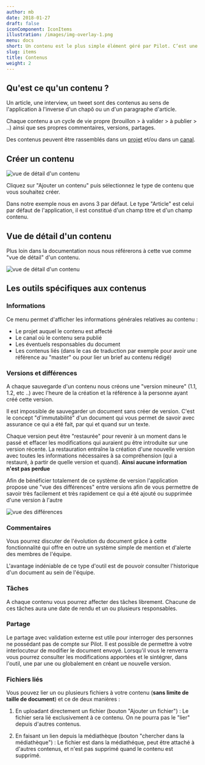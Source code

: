 ```yaml
---
author: mb
date: 2018-01-27
draft: false
iconComponent: IconItems
illustration: /images/img-overlay-1.png
menu: docs
short: Un contenu est le plus simple élément géré par Pilot. C’est une unité éditoriale compréhensible hors contexte.
slug: items
title: Contenus
weight: 2
---
```


## Qu'est ce qu'un contenu ?

Un article, une interview, un tweet sont des contenus au sens de l'application à l'inverse d'un chapô ou un d'un paragraphe d'article.

Chaque contenu a un cycle de vie propre (brouillon > à valider > à publier > ..) ainsi que ses propres commentaires, versions, partages.

Des contenus peuvent être rassemblés dans un <a href="/resources/projects">projet</a> et/ou dans un <a href="/resources/channels">canal</a>.

## Créer un contenu

![vue de détail d'un contenu](/img/screenshots/additem.png)

Cliquez sur "Ajouter un contenu" puis sélectionnez le type de contenu que vous souhaitez créer.

Dans notre exemple nous en avons 3 par défaut. Le type "Article" est celui par défaut de l'application, il est constitué d'un champ titre et d'un champ contenu.

## Vue de détail d'un contenu

Plus loin dans la documentation nous nous référerons à cette vue comme "vue de détail" d'un contenu.

![vue de détail d'un contenu](/img/screenshots/item_detail.png)

## Les outils spécifiques aux contenus

<img style="float:right; margin-left:1em;" src="/img/screenshots/item_detail_menu.png" alt="">

### Informations

Ce menu permet d'afficher les informations générales relatives au contenu :

- Le projet auquel le contenu est affecté
- Le canal où le contenu sera publié
- Les éventuels responsables du document
- Les contenus liés (dans le cas de traduction par exemple pour avoir une référence au "master" ou pour lier un brief au contenu rédigé)

### Versions et différences

A chaque sauvegarde d'un contenu nous créons une "version mineure" (1.1, 1.2, etc ..) avec l'heure de la création et la référence à la personne ayant créé cette version.

Il est impossible de sauvegarder un document sans créer de version. C'est le concept "d'immutabilité" d'un document qui vous permet de savoir avec assurance ce qui a été fait, par qui et quand sur un texte.

Chaque version peut être "restaurée" pour revenir à un moment dans le passé et effacer les modifications qui auraient pu être introduite sur une version récente. La restauration entraîne la création d'une nouvelle version avec toutes les informations nécessaires à sa compréhension (qui a restauré, à partir de quelle version et quand). **Ainsi aucune information n'est pas perdue**

Afin de bénéficier totalement de ce système de version l'application propose une "vue des différences" entre versions afin de vous permettre de savoir très facilement et très rapidement ce qui a été ajouté ou supprimée d'une version à l'autre

<img src="/img/screenshots/diff.png" alt="vue des différences" />

### Commentaires

Vous pourrez discuter de l'évolution du document grâce à cette fonctionnalité qui offre en outre un système simple de mention et d'alerte des membres de l'équipe.

L'avantage indéniable de ce type d'outil est de pouvoir consulter l'historique d'un document au sein de l'équipe.

### Tâches

A chaque contenu vous pourrez affecter des tâches librement. Chacune de ces tâches aura une date de rendu et un ou plusieurs responsables.

### Partage

Le partage avec validation externe est utile pour interroger des personnes ne possédant pas de compte sur Pilot. Il est possible de permettre à votre interlocuteur de modifier le document envoyé. Lorsqu'il vous le renverra vous pourrez consulter les modifications apportées et le sintégrer, dans l'outil, une par une ou globalement en créant ue nouvelle version.

### Fichiers liés

Vous pouvez lier un ou plusieurs fichiers à votre contenu (**sans limite de taille de document**) et ce de deux manières :

1. En uploadant directement un fichier (bouton "Ajouter un fichier") : Le fichier sera lié exclusivement à ce contenu. On ne pourra pas le "lier" depuis d'autres contenus.

2. En faisant un lien depuis la médiathèque (bouton "chercher dans la médiathèque") : Le fichier est dans la médiathéque, peut être attaché à d'autres contenus, et n'est pas supprimé quand le contenu est supprimé.
